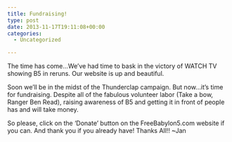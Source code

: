 ```yaml
---
title: Fundraising!
type: post
date: 2013-11-17T19:11:08+00:00
categories:
  - Uncategorized

---
```

The time has come&#8230;We&#8217;ve had time to bask in the victory of WATCH TV showing B5 in reruns. Our website is up and beautiful.

Soon we&#8217;ll be in the midst of the Thunderclap campaign. But now&#8230;it&#8217;s time for fundraising. Despite all of the fabulous volunteer labor (Take a bow, Ranger Ben Read), raising awareness of B5 and getting it in front of people has and will take money.

So please, click on the &#8216;Donate&#8217; button on the FreeBabylon5.com website if you can. And thank you if you already have! Thanks All!! ~Jan
